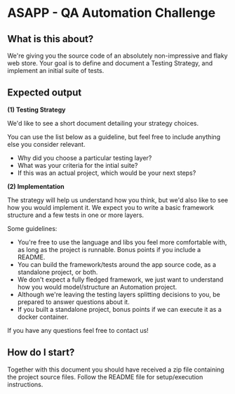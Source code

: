 # ASAPP - QA Automation Challenge

## What is this about?

We're giving you the source code of an absolutely non-impressive and flaky web store. Your goal is to define and document a Testing Strategy, and implement an initial suite of tests.

## Expected output

**(1) Testing Strategy**

We'd like to see a short document detailing your strategy choices.

You can use the list below as a guideline, but feel free to include anything else you consider relevant.

- Why did you choose a particular testing layer?
- What was your criteria for the intial suite?
- If this was an actual project, which would be your next steps?

**(2) Implementation**

The strategy will help us understand how you think, but we'd also like to see how you would implement it. We expect you to write a basic framework structure and a few tests in one or more layers.

Some guidelines:
- You're free to use the language and libs you feel more comfortable with, as long as the project is runnable. Bonus points if you include a README.
- You can build the framework/tests around the app source code, as a standalone project, or both.
- We don't expect a fully fledged framework, we just want to understand how you would model/structure an Automation project.
- Although we're leaving the testing layers splitting decisions to you, be prepared to answer questions about it.
- If you built a standalone project, bonus points if we can execute it as a docker container.


If you have any questions feel free to contact us!

## How do I start?

Together with this document you should have received a zip file containing the project source files. Follow the README file for setup/execution instructions.
